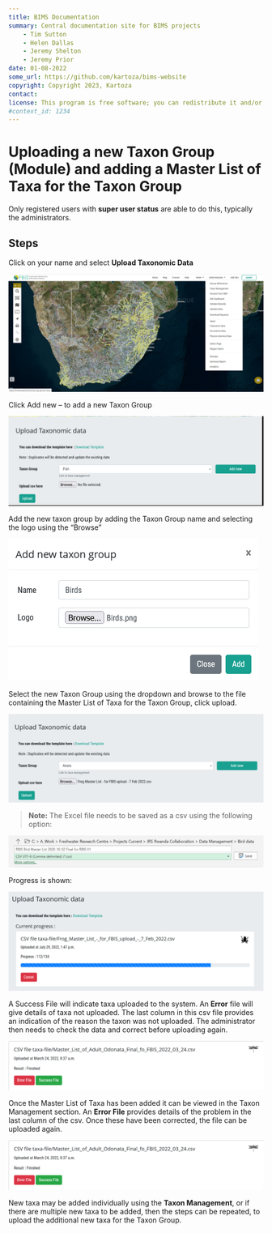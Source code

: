 ```yaml
---
title: BIMS Documentation
summary: Central documentation site for BIMS projects
    - Tim Sutton
    - Helen Dallas
    - Jeremy Shelton
    - Jeremy Prior
date: 01-08-2022
some_url: https://github.com/kartoza/bims-website
copyright: Copyright 2023, Kartoza
contact: 
license: This program is free software; you can redistribute it and/or modify it under the terms of the GNU Affero General Public License as published by the Free Software Foundation; either version 3 of the License, or (at your option) any later version.
#context_id: 1234
---
```


# Uploading a new Taxon Group (Module) and adding a Master List of Taxa for the Taxon Group

Only registered users with **super user status** are able to do this, typically the administrators.

## Steps

Click on your name and select **Upload Taxonomic Data**

![Taxon Group Upload 1](./img/taxon-group-upload-1.png)

Click Add new – to add a new Taxon Group

![Taxon Group Upload 2](./img/taxon-group-upload-2.png)

Add the new taxon group by adding the Taxon Group name and selecting the logo using the “Browse”

![Taxon Group Upload 3](./img/taxon-group-upload-3.png)

Select the new Taxon Group using the dropdown and browse to the file containing the Master List of Taxa for the Taxon Group, click upload.

![Taxon Group Upload 4](./img/taxon-group-upload-4.png)

> **Note:** The Excel file needs to be saved as a csv using the following option:

![Taxon Group Upload 5](./img/taxon-group-upload-5.png)

Progress is shown:

![Taxon Group Upload 6](./img/taxon-group-upload-6.png)

A Success File will indicate taxa uploaded to the system. An **Error** file will give details of taxa not uploaded. The last column in this csv file provides an indication of the reason the taxon was not uploaded. The administrator then needs to check the data and correct before uploading again.

![Taxon Group Upload 7](./img/taxon-group-upload-8.png)

Once the Master List of Taxa has been added it can be viewed in the Taxon Management section.
An **Error File** provides details of the problem in the last column of the csv. Once these have been corrected, the file can be uploaded again.

![Taxon Group Upload 8](./img/taxon-group-upload-8.png)

New taxa may be added individually using the **Taxon Management**, or if there are multiple new taxa to be added, then the steps can be repeated, to upload the additional new taxa for the Taxon Group.
